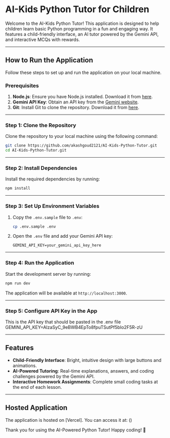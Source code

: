 # **AI-Kids Python Tutor for Children**

Welcome to the AI-Kids Python Tutor! This application is designed to help children learn basic Python programming in a fun and engaging way. It features a child-friendly interface, an AI tutor powered by the Gemini API, and interactive MCQs with rewards.

---

## **How to Run the Application**

Follow these steps to set up and run the application on your local machine.

### **Prerequisites**
1. **Node.js**: Ensure you have Node.js installed. Download it from [here](https://nodejs.org/).
2. **Gemini API Key**: Obtain an API key from the [Gemini website](https://gemini.google.com/).
3. **Git**: Install Git to clone the repository. Download it from [here](https://git-scm.com/).

---

### **Step 1: Clone the Repository**
Clone the repository to your local machine using the following command:
```bash
git clone https://github.com/akashgoud2121/AI-Kids-Python-Tutor.git
cd AI-Kids-Python-Tutor.git
```

---

### **Step 2: Install Dependencies**
Install the required dependencies by running:
```bash
npm install
```

---

### **Step 3: Set Up Environment Variables**
1. Copy the `.env.sample` file to `.env`:
   ```bash
   cp .env.sample .env
   ```
2. Open the `.env` file and add your Gemini API key:
   ```env
   GEMINI_API_KEY=your_gemini_api_key_here
   ```

---

### **Step 4: Run the Application**
Start the development server by running:
```bash
npm run dev
```
The application will be available at `http://localhost:3000`.

---

### **Step 5: Configure API Key in the App**
This is the API key that should be pasted in the .env file
GEMINI_API_KEY=AIzaSyC_9eBWB4EpTo8fpuTSutPf5bIo2F5R-zU

---

## **Features**
- **Child-Friendly Interface**: Bright, intuitive design with large buttons and animations.
- **AI-Powered Tutoring**: Real-time explanations, answers, and coding challenges powered by the Gemini API.
- **Interactive Homework Assignments**: Complete small coding tasks at the end of each lesson.

---

## **Hosted Application**
The application is hosted on [Vercel]. You can access it at: ()


Thank you for using the AI-Powered Python Tutor! Happy coding! 🚀
